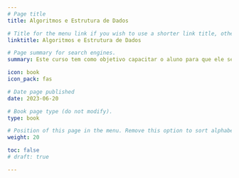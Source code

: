 ```yaml
---
# Page title
title: Algoritmos e Estrutura de Dados

# Title for the menu link if you wish to use a shorter link title, otherwise remove this option.
linktitle: Algoritmos e Estrutura de Dados

# Page summary for search engines.
summary: Este curso tem como objetivo capacitar o aluno para que ele seja capaz de compreender, implementar e utilizar as principais estuturas de dados e suas diferentes estratégias de organização de dados. Além disso, também seja preparado para utilizar análises assintóticas para descrever a eficiência de algoritmos.

icon: book
icon_pack: fas

# Date page published
date: 2023-06-20

# Book page type (do not modify).
type: book

# Position of this page in the menu. Remove this option to sort alphabetically.
weight: 20

toc: false
# draft: true

---
```


<!--
## Bibliografia

CORMEN, T. H. et.al. Introduction to Algorithms, 4th edition, The MIT Press, 2022. 

Site do livro: http://mitpress.mit.edu/algorithms/

SEDGEWICK, Robert; WAYNE, Kevin. Algorithms. 4th edition, Addison Wesley, 2011. 

Site do autor: https://sedgewick.io/courses/algorithms/

Site do livro: https://algs4.cs.princeton.edu/home/

AHO, A.V & ULLMAN, J.D. & HOPCROFT, J.E. Data Structures and Algorithms. 

Site do livro: http://orion.lcg.ufrj.br/Dr.Dobbs/books/book9/toc.htm
-->
